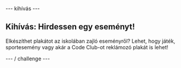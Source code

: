 \--- kihívás \---

## Kihívás: Hirdessen egy eseményt!

Elkészíthet plakátot az iskolában zajló eseményről? Lehet, hogy játék, sportesemény vagy akár a Code Club-ot reklámozó plakát is lehet!

\--- / challenge \---